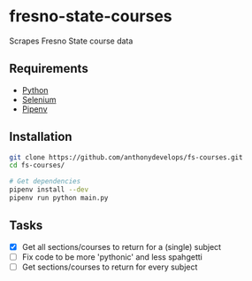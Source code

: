# fresno-state-courses

Scrapes Fresno State course data

## Requirements

- [Python](https://www.python.org/)
- [Selenium](https://www.seleniumhq.org/)
- [Pipenv](https://github.com/pypa/pipenv)

## Installation

```bash
git clone https://github.com/anthonydevelops/fs-courses.git
cd fs-courses/

# Get dependencies
pipenv install --dev
pipenv run python main.py
```

## Tasks

- [x] Get all sections/courses to return for a (single) subject
- [ ] Fix code to be more 'pythonic' and less spahgetti
- [ ] Get sections/courses to return for every subject